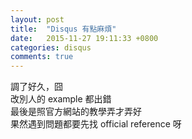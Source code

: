 ```yaml
---
layout: post
title:  "Disqus 有點麻煩"
date:   2015-11-27 19:11:33 +0800
categories: disqus
comments: true
---
```

調了好久，囧  
改別人的 example 都出錯  
最後是照官方網站的教學弄才弄好  
果然遇到問題都要先找 official reference 呀  
